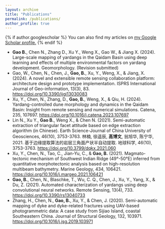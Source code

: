 ```yaml
---
layout: archive
title: "Publications"
permalink: /publications/
author_profile: true
---
```


{% if author.googlescholar %}
  You can also find my articles on <u><a href="{{author.googlescholar}}">my Google Scholar profile</a>.</u>
{% endif %}


* **Gao B.**, Chen N., Zhang D., Xu Y., Weng X., Gao W., & Jiang X. (2024). Large-scale mapping of yardangs in the Qaidam Basin using deep learning and effects of multiple environmental factors on yardang development. Geomorphology. (Revision submitted)  
* Gao, W., Chen, N., Chen, J., **Gao, B.**, Xu, Y., Weng, X., & Jiang, X. (2024). A novel and extensible remote sensing collaboration platform: architecture design and prototype implementation. ISPRS International Journal of Geo-information, 13(3), 83. <https://doi.org/10.3390/ijgi13030083>  
* Xu, Y., Chen, N., Zhang, D., **Gao, B.**, Weng, X., & Qiu, H. (2024). Yardang-controlled dune morphology and dynamics in the Qaidam Basin: Insight from remote sensing and numerical simulations. Catena, 235, 107697. <https://doi.org/10.1016/j.catena.2023.107697>
* Lin N., Xu Y., **Gao B.**, Weng X., & Chen N. (2021). Semi-automatic extraction of triangular facet attitude based on edge extraction algorithm (in Chinese). Earth Science-Journal of China University of Geosciences, 46(10), 3753-3763. 林楠, 徐遥辰, **高博文**, 翁旭华, 陈宁华, 2021. 基于边缘提取算法的岩层三角面产状半自动提取. 地球科学, 46(10), 3753-3763. <https://doi.org/10.3799/dqkx.2021.060>
* Xu, Y., Chen, N., Tao, C., Jian-Yu, C., & **Gao, B.** (2021). Magmato-tectonic mechanism of Southwest Indian Ridge (49°-50°E) inferred from quantitative morphotectonic analysis based on high-resolution multibeam bathymetry. Marine Geology, 434, 106421. <https://doi.org/10.1016/j.margeo.2021.106421>
* **Gao, B.**, Chen, N., Blaschke, T., Wu, C. Q., Chen, J., Xu, Y., Yang, X., & Du, Z. (2021). Automated characterization of yardangs using deep convolutional neural networks. Remote Sensing, 13(4), 733. <https://doi.org/10.3390/rs13040733>
* Zhang, H., Chen, N., **Gao, B.**, Xu, Y., & Chen, J. (2020). Semi-automatic mapping of dyke and dyke-related fractures using UAV-based photogrammetric data: A case study from Sijiao Island, coastal Southeastern China. Journal of Structural Geology, 132, 103971. <https://doi.org/10.1016/j.jsg.2019.103971>




